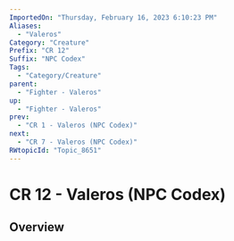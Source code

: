 ```yaml
---
ImportedOn: "Thursday, February 16, 2023 6:10:23 PM"
Aliases:
  - "Valeros"
Category: "Creature"
Prefix: "CR 12"
Suffix: "NPC Codex"
Tags:
  - "Category/Creature"
parent:
  - "Fighter - Valeros"
up:
  - "Fighter - Valeros"
prev:
  - "CR 1 - Valeros (NPC Codex)"
next:
  - "CR 7 - Valeros (NPC Codex)"
RWtopicId: "Topic_8651"
---
```

# CR 12 - Valeros (NPC Codex)
## Overview
